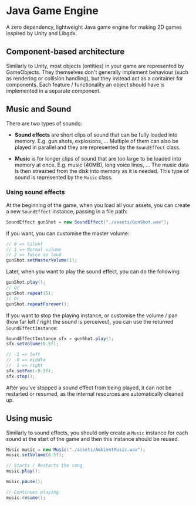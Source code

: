 # Java Game Engine

A zero dependency, lightweight Java game engine for making 2D games inspired by Unity and Libgdx.

## Component-based architecture

Similarly to Unity, most objects (entities) in your game are represented by GameObjects. They themselves don't generally implement behaviour (such as rendering or collision handling), but they instead act as a container for components. Each feature / functionality an object should have is implemented in a separate component.

## Music and Sound

There are two types of sounds:

- **Sound effects** are short clips of sound that can be fully loaded into memory. E.g. gun shots, explosions, ... Multiple of them can also be played in parallel and they are represented by the `SoundEffect` class.

- **Music** is for longer clips of sound that are too large to be loaded into memory at once. E.g. music (40MB), long voice lines, ... The music data is then streamed from the disk into memory as it is needed. This type of sound is represented by the `Music` class.

### Using sound effects

At the beginning of the game, when you load all your assets, you can create a new `SoundEffect` instance, passing in a file path:

```java
SoundEffect gunShot = new SoundEffect("./assets/GunShot.wav");
```

If you want, you can customise the master volume:

```java
// 0 => Silent
// 1 => Normal volume
// 2 => Twice as loud
gunShot.setMasterVolume(1);
```

Later, when you want to play the sound effect, you can do the following:

```java
gunShot.play();
// Or
gunShot.repeat(5);
// Or
gunShot.repeatForever();
```

If you want to stop the playing instance, or customise the volume / pan (how far left / right the sound is perceived), you can use the returned `SoundEffectInstance`:

```java
SoundEffectInstance sfx = gunShot.play();
sfx.setVolume(0.5f);

// -1 => left
//  0 => middle
//  1 => right
sfx.setPan(-0.5f);
sfx.stop();
```

After you've stopped a sound effect from being played, it can not be restarted or resumed, as the internal resources are automatically cleaned up.

## Using music

Similarly to sound effects, you should only create a `Music` instance for each sound at the start of the game and then this instance should be reused.

```java
Music music = new Music("./assets/AmbientMusic.wav");
music.setVolume(0.5f);
```

```java
// Starts / Restarts the song
music.play();

music.pause();

// Continues playing
music.resume();
```



